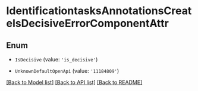 # IdentificationtasksAnnotationsCreateIsDecisiveErrorComponentAttr


## Enum

* `IsDecisive` (value: `'is_decisive'`)

* `UnknownDefaultOpenApi` (value: `'11184809'`)

[[Back to Model list]](../README.md#documentation-for-models) [[Back to API list]](../README.md#documentation-for-api-endpoints) [[Back to README]](../README.md)
